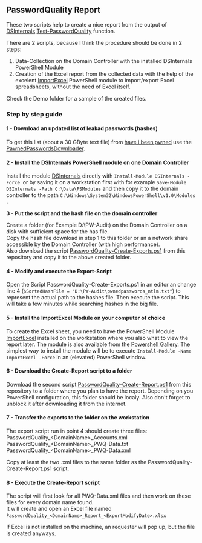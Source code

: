 ## PasswordQuality Report

These two scripts help to create a nice report from the output of [DSInternals](https://github.com/MichaelGrafnetter/DSInternals/blob/master/Documentation/PowerShell/Readme.md) [Test-PasswordQuality](https://www.dsinternals.com/en/auditing-active-directory-password-quality/) function.

There are 2 scripts, because I think the procedure should be done in 2 steps:

1.  Data-Collection on the Domain Controller with the installed DSInternals PowerShell Module
2.  Creation of the Excel report from the collected data with the help of the excelent [ImportExcel](https://github.com/dfinke/ImportExcel) PowerShell module to import/export Excel spreadsheets, without the need of Excel itself.

Check the Demo folder for a sample of the created files.

### Step by step guide

#### 1 - Download an updated list of leakad passwords (hashes)

To get this list (about a 30 GByte text file) from [have i been pwned](https://haveibeenpwned.com/Passwords) use the [PawnedPasswordsDownloader](https://github.com/HaveIBeenPwned/PwnedPasswordsDownloader).

#### 2 - Install the DSInternals PowerShell module on one Domain Controller

Install the module [DSInternals](https://github.com/MichaelGrafnetter/DSInternals/blob/master/Documentation/PowerShell/Readme.md) directly with `Install-Module DSInternals -Force`  or by saving it on a workstation first with for example `Save-Module DSInternals -Path C:\Data\PSModules` and then copy it to the domain controller to the path `C:\Windows\System32\WindowsPowerShell\v1.0\Modules` .

**3 - Put the script and the hash file on the domain controller**

Create a folder (for Example D:\\PW-Audit) on the Domain Controller on a disk with sufficient space for the has file.   
Copy the hash file download in step 1 to this folder or an a network share accessible by the Domain Controller (with high performance).  
Also download the script [PasswordQuality-Create-Exports.ps1](https://github.com/CamFlyerCH/PasswordQuality_Report/raw/main/PasswordQuality-Create-Exports.ps1) from this repository and copy it to the above created folder.

#### 4 - Modify and execute the Export-Script

Open the Script PasswordQuality-Create-Exports.ps1 in an editor an change line 4 (`$SortedHashFile = "D:\PW-Audit\pwnedpasswords_ntlm.txt"`) to represent the actual path to the hashes file. Then execute the script. This will take a few minutes while searching hashes in the big file.

#### 5 - Install the ImportExcel Module on your computer of choice

To create the Excel sheet, you need to have the PowerShell Module [ImportExcel](https://github.com/dfinke/ImportExcel) installed on the workstation where you also what to view the report later. The module is also available from the [Powershell Gallery](https://www.powershellgallery.com/packages/ImportExcel). The simplest way to install the module will be to execute `Install-Module -Name ImportExcel -Force` in an (elevated) PowerShell window.

#### 6 - Download the Create-Report script to a folder

Download the second script [PasswordQuality-Create-Report.ps1](https://github.com/CamFlyerCH/PasswordQuality_Report/raw/main/PasswordQuality-Create-Report.ps1) from this repository to a folder where you plan to have the report. Depending on you PowerShell configuration, this folder should be localy. Also don't forget to unblock it after downloading it from the internet.

#### 7 - Transfer the exports to the folder on the workstation

The export script run in point 4 should create three files:  
PasswordQuality\_\<DomainName>\_Accounts.xml  
PasswordQuality\_\<DomainName>\_PWQ-Data.txt  
PasswordQuality\_\<DomainName>\_PWQ-Data.xml

Copy at least the two .xml files to the same folder as the PasswordQuality-Create-Report.ps1 script.

#### 8 - Execute the Create-Report script

The script will first look for all PWQ-Data.xml files and then work on these files for every domain name found.  
It will create and open an Excel file named `PasswordQuality_<DomainName>_Report_<ExportModifyDate>.xlsx` 

If Excel is not installed on the machine, an requester will pop up, but the file is created anyways.

